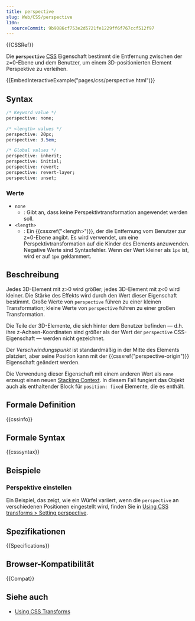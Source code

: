 ```yaml
---
title: perspective
slug: Web/CSS/perspective
l10n:
  sourceCommit: 9b9086cf753e2d5721fe1229ff6f767ccf512f97
---
```


{{CSSRef}}

Die **`perspective`** [CSS](/de/docs/Web/CSS) Eigenschaft bestimmt die Entfernung zwischen der z=0-Ebene und dem Benutzer, um einem 3D-positionierten Element Perspektive zu verleihen.

{{EmbedInteractiveExample("pages/css/perspective.html")}}

## Syntax

```css
/* Keyword value */
perspective: none;

/* <length> values */
perspective: 20px;
perspective: 3.5em;

/* Global values */
perspective: inherit;
perspective: initial;
perspective: revert;
perspective: revert-layer;
perspective: unset;
```

### Werte

- `none`
  - : Gibt an, dass keine Perspektivtransformation angewendet werden soll.
- `<length>`
  - : Ein {{cssxref("&lt;length&gt;")}}, der die Entfernung vom Benutzer zur z=0-Ebene angibt. Es wird verwendet, um eine Perspektivtransformation auf die Kinder des Elements anzuwenden. Negative Werte sind Syntaxfehler. Wenn der Wert kleiner als `1px` ist, wird er auf `1px` geklammert.

## Beschreibung

Jedes 3D-Element mit z>0 wird größer; jedes 3D-Element mit z<0 wird kleiner. Die Stärke des Effekts wird durch den Wert dieser Eigenschaft bestimmt.
Große Werte von `perspective` führen zu einer kleinen Transformation;
kleine Werte von `perspective` führen zu einer großen Transformation.

Die Teile der 3D-Elemente, die sich hinter dem Benutzer befinden — d.h. ihre z-Achsen-Koordinaten sind größer als der Wert der `perspective` CSS-Eigenschaft — werden nicht gezeichnet.

Der _Verschwindungspunkt_ ist standardmäßig in der Mitte des Elements platziert, aber seine Position kann mit der {{cssxref("perspective-origin")}} Eigenschaft geändert werden.

Die Verwendung dieser Eigenschaft mit einem anderen Wert als `none` erzeugt einen neuen [Stacking Context](/de/docs/Web/CSS/CSS_positioned_layout/Stacking_context). In diesem Fall fungiert das Objekt auch als enthaltender Block für `position: fixed` Elemente, die es enthält.

## Formale Definition

{{cssinfo}}

## Formale Syntax

{{csssyntax}}

## Beispiele

### Perspektive einstellen

Ein Beispiel, das zeigt, wie ein Würfel variiert, wenn die `perspective` an verschiedenen Positionen eingestellt wird, finden Sie in [Using CSS transforms > Setting perspective](/de/docs/Web/CSS/CSS_transforms/Using_CSS_transforms#setting_perspective).

## Spezifikationen

{{Specifications}}

## Browser-Kompatibilität

{{Compat}}

## Siehe auch

- [Using CSS Transforms](/de/docs/Web/CSS/CSS_transforms/Using_CSS_transforms)
